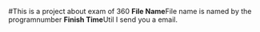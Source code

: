 #This is a project about exam of 360
**File Name**File name is named by the programnumber
**Finish Time**Util I send you a email.
